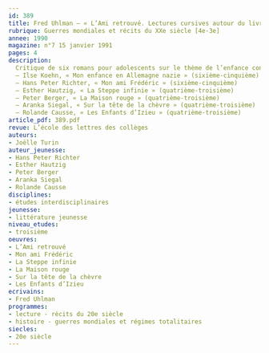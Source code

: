 ```yaml
---
id: 389
title: Fred Uhlman – « L’Ami retrouvé. Lectures cursives autour du livre
rubrique: Guerres mondiales et récits du XXe siècle [4e-3e]
annee: 1990
magazine: n°7 15 janvier 1991
pages: 4
description: 
  Critique de six romans pour adolescents sur le thème de l’enfance confrontée à la guerre – 
  – Ilse Koehn, « Mon enfance en Allemagne nazie » (sixième-cinquième)
  – Hans Peter Richter, « Mon ami Frédéric » (sixième-cinquième)
  – Esther Hautzig, « La Steppe infinie » (quatrième-troisième)
  – Peter Berger, « La Maison rouge » (quatrième-troisième)
  – Aranka Siegal, « Sur la tête de la chèvre » (quatrième-troisième)
  – Rolande Causse, « Les Enfants d’Izieu » (quatrième-troisième)
article_pdf: 389.pdf
revue: L’école des lettres des collèges
auteurs:
- Joëlle Turin
auteur_jeunesse:
- Hans Peter Richter
- Esther Hautzig
- Peter Berger
- Aranka Siegal
- Rolande Causse
disciplines:
- études interdisciplinaires
jeunesse:
- littérature jeunesse
niveau_etudes:
- troisième
oeuvres:
- L’Ami retrouvé
- Mon ami Frédéric
- La Steppe infinie
- La Maison rouge
- Sur la tête de la chèvre
- Les Enfants d’Izieu
ecrivains:
- Fred Uhlman
programmes:
- lecture - récits du 20e siècle
- histoire - guerres mondiales et régimes totalitaires
siecles:
- 20e siècle
---
```

